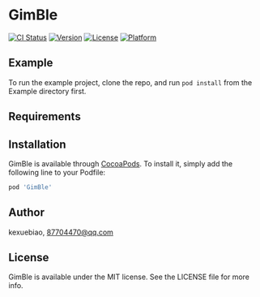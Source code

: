 # GimBle

[![CI Status](https://img.shields.io/travis/kexuebiao/GimBle.svg?style=flat)](https://travis-ci.org/kexuebiao/GimBle)
[![Version](https://img.shields.io/cocoapods/v/GimBle.svg?style=flat)](https://cocoapods.org/pods/GimBle)
[![License](https://img.shields.io/cocoapods/l/GimBle.svg?style=flat)](https://cocoapods.org/pods/GimBle)
[![Platform](https://img.shields.io/cocoapods/p/GimBle.svg?style=flat)](https://cocoapods.org/pods/GimBle)

## Example

To run the example project, clone the repo, and run `pod install` from the Example directory first.

## Requirements

## Installation

GimBle is available through [CocoaPods](https://cocoapods.org). To install
it, simply add the following line to your Podfile:

```ruby
pod 'GimBle'
```

## Author

kexuebiao, 87704470@qq.com

## License

GimBle is available under the MIT license. See the LICENSE file for more info.
